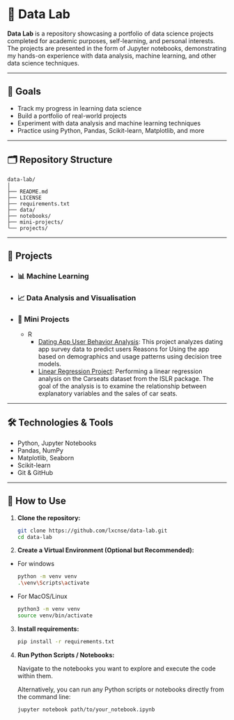 # 🧪 Data Lab

**Data Lab** is a repository showcasing a portfolio of data science projects completed for academic purposes, self-learning, and personal interests. The projects are presented in the form of Jupyter notebooks, demonstrating my hands-on experience with data analysis, machine learning, and other data science techniques.

---

## 📌 Goals

- Track my progress in learning data science
- Build a portfolio of real-world projects
- Experiment with data analysis and machine learning techniques
- Practice using Python, Pandas, Scikit-learn, Matplotlib, and more

---

## 🗂 Repository Structure

```
data-lab/
│
├── README.md
├── LICENSE
├── requirements.txt
├── data/
├── notebooks/
├── mini-projects/
└── projects/
```


---

## 🚀 Projects 

- ### 📊  Machine Learning

- ### 📈 Data Analysis and Visualisation

- ### 🧩 Mini Projects
  - R
      - [Dating App User Behavior Analysis](https://github.com/lxcnse/data-lab/tree/main/mini-projects/dating_site_goals): This project analyzes dating app survey data to predict users Reasons for Using the app based on demographics and usage patterns using decision tree models.
      - [Linear Regression Project](https://github.com/lxcnse/data-lab/tree/main/mini-projects/linear-regression-carseats): Performing a linear regression analysis on the Carseats dataset from the ISLR package. The goal of the analysis is to examine the relationship between explanatory variables and the sales of car seats.
---


## 🛠 Technologies & Tools

- Python, Jupyter Notebooks  
- Pandas, NumPy  
- Matplotlib, Seaborn
- Scikit-learn  
- Git & GitHub  

---

## 📎 How to Use

1. **Clone the repository:**
   ```bash
   git clone https://github.com/lxcnse/data-lab.git
   cd data-lab
    ```
2. **Create a Virtual Environment (Optional but Recommended):**

- For windows
    ```bash
    python -m venv venv
    .\venv\Scripts\activate
    ```
- For MacOS/Linux
    ```bash
    python3 -m venv venv
    source venv/bin/activate
    ```

3. **Install requirements:**
    ```bash
    pip install -r requirements.txt
    ```

4. **Run Python Scripts / Notebooks:**

    Navigate to the notebooks you want to explore and execute the code within them.

    Alternatively, you can run any Python scripts or notebooks directly from the command line:
    ```bash 
    jupyter notebook path/to/your_notebook.ipynb
    ```
